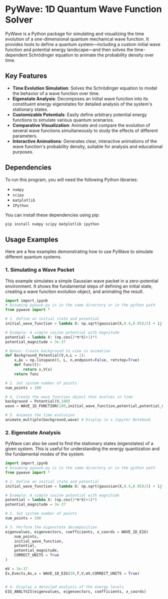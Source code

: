 # PyWave: 1D Quantum Wave Function Solver

PyWave is a Python package for simulating and visualizing the time evolution of a one-dimensional quantum mechanical wave function. It provides tools to define a quantum system—including a custom initial wave function and potential energy landscape—and then solves the time-dependent Schrödinger equation to animate the probability density over time.

## Key Features

-   **Time Evolution Simulation**: Solves the Schrödinger equation to model the behavior of a wave function over time.
-   **Eigenstate Analysis**: Decomposes an initial wave function into its constituent energy eigenstates for detailed analysis of the system's stationary states.
-   **Customizable Potentials**: Easily define arbitrary potential energy functions to simulate various quantum scenarios.
-   **Comparative Visualization**: Animate and compare the evolution of several wave functions simultaneously to study the effects of different parameters.
-   **Interactive Animations**: Generates clear, interactive animations of the wave function's probability density, suitable for analysis and educational purposes.

## Dependencies

To run this program, you will need the following Python libraries:

-   `numpy`
-   `scipy`
-   `matplotlib`
-   `IPython`

You can install these dependencies using pip:

```bash
pip install numpy scipy matplotlib ipython
```

## Usage Examples

Here are a few examples demonstrating how to use PyWave to simulate different quantum systems.

### 1. Simulating a Wave Packet

This example simulates a simple Gaussian wave packet in a zero-potential environment. It shows the fundamental steps of defining an initial state, creating a wave function evolution object, and animating the result.

```python
import import_ipynb
# Assuming pywave.py is in the same directory or in the python path
from pywave import *

# 1. Define an initial state and potential
initial_wave_function = lambda X: np.sqrt(gaussian(X,0.4,0.05)/2) + 1j*np.sqrt(gaussian(X,0.4,0.05)/2)

# Example: A simple cosine potential with magnitude
potential = lambda X: (np.cos(2*π*X)+1)*5
potential_magnitude = 3e-37

# Bonus: Create background to view in animation
def Background_Potential(V,n,L = 1):
    x,Δx = np.linspace(0, L, n,endpoint=False, retstep=True)
    def func(t):
        return x,V(x)
    return func

# 2. Set system number of points
num_points = 100

# 4. Create the wave function object that evolves in time
background = Potential(V,100)
wave = WAVE_1D_FUNCTION(100,initial_wave_function,potential,potential_magnitude)

# 5. Animate the time evolution
animate_multiple(background,wave) # Display in a Jupyter Notebook

```

### 2. Eigenstate Analysis

PyWave can also be used to find the stationary states (eigenstates) of a given system. This is useful for understanding the energy quantization and the fundamental modes of the system.

```python
import import_ipynb
# Assuming pywave.py is in the same directory or in the python path
from pywave import *

# 1. Define an initial state and potential
initial_wave_function = lambda X: np.sqrt(gaussian(X,0.4,0.05)/2) + 1j*np.sqrt(gaussian(X,0.4,0.05)/2)

# Example: A simple cosine potential with magnitude
potential = lambda X: (np.cos(2*π*X)+1)*5
potential_magnitude = 3e-37

# 2. Set system number of points
num_points = 100

# 3. Perform the eigenstate decomposition
eigenvalues, eigenvectors, coefficients, x_coords = WAVE_1D_EIG(
    num_points, 
    initial_wave_function, 
    potential, 
    potential_magnitude,
    CORRECT_UNITS = True
)

mV = 3e-37
Es,Evects,As,x = WAVE_1D_EIG(50,f,V,mV,CORRECT_UNITS = True)


# 4. Display a detailed analysis of the energy levels
EIG_ANALYSIS(eigenvalues, eigenvectors, coefficients, x_coords)
```
